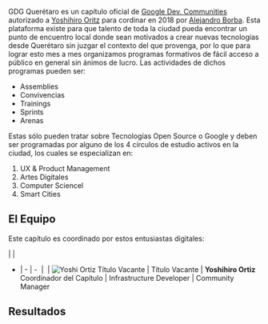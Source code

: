 GDG Querétaro es un capítulo oficial de [Google Dev. Communities](https://developers.google.com/community) autorizado a [Yoshihiro Oritz]() para cordinar en 2018 por [Alejandro Borba](https://www.linkedin.com/in/ale-borba/). Esta plataforma existe para que talento de toda la ciudad pueda encontrar un punto de encuentro local donde sean motivados a crear nuevas tecnologías desde Querétaro sin juzgar el contexto del que provenga, por lo que para lograr esto mes a mes organizamos programas formativos de fácil acceso a público en general sin ánimos de lucro.
Las actividades de dichos programas pueden ser:

* Assemblies
* Convivencias
* Trainings
* Sprints
* Arenas

Estas sólo pueden tratar sobre Tecnologías Open Source o Google y deben ser programadas por alguno de los 4 círculos de estudio activos en la ciudad, los cuales se especializan en:

1. UX & Product Management
1. Artes Digitales
1. Computer Sciencel
1. Smart Cities

## El Equipo
Este capítulo es coordinado por estos entusiastas digitales:

  |   |   
- | - | - 
![]() | ![]() | ![Yoshi Ortiz]()
Título Vacante | Título Vacante | **Yoshihiro Ortiz**
Coordinador del Capítulo | Infrastructure Developer | Community Manager


## Resultados
